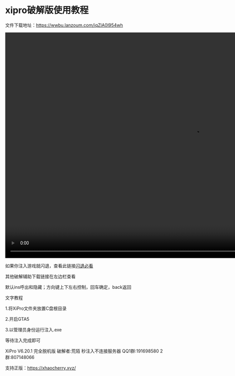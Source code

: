 # xipro破解版使用教程

文件下载地址：https://wwbu.lanzoum.com/iqZlA0l954wh

<video src="/image/xp/xipro.mp4" width="1200px" height="720px" controls="controls"></video>

如果你注入游戏就闪退，查看此链接[闪退必看](/solve/bikan.md)

其他破解辅助下载链接在左边栏查看

默认ins呼出和隐藏；方向键上下左右控制，回车确定，back返回

文字教程

1.将XiPro文件夹放置C盘根目录

2.开启GTA5

3.以管理员身份运行注入.exe

等待注入完成即可

XiPro V6.20.1 完全脱机版 破解者:荒陌 秒注入不连接服务器 QQ1群:191698580 2群:807148066

支持正版：https://xhaocherry.xyz/